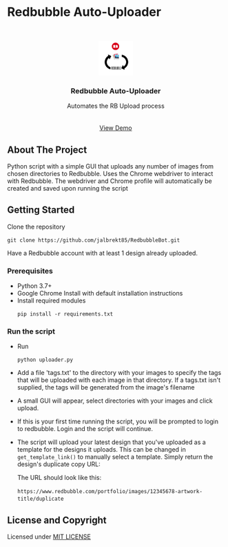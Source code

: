 # Redbubble Auto-Uploader

<!-- PROJECT LOGO -->
<br />
<p align="center">
  <a href="https://github.com/jalbrekt85/RedbubbleBot">
    <img src="image/logo.png" alt="Logo" width="80" height="80">
  </a>

  <h3 align="center">Redbubble Auto-Uploader</h3>

  <p align="center">
    Automates the RB Upload process
    <br />
    <br />
    <br />
    <a href="https://giphy.com/gifs/7KRENRD6wt6Vdm4iEN">View Demo</a>
    
<!-- ABOUT THE PROJECT -->
## About The Project

Python script with a simple GUI that uploads any number of images from chosen directories to Redbubble.
Uses the Chrome webdriver to interact with Redbubble. 
The webdriver and Chrome profile will automatically be created and saved upon running the script

<!-- GETTING STARTED -->

## Getting Started

Clone the repository
  ```
  git clone https://github.com/jalbrekt85/RedbubbleBot.git
  ```
 Have a Redbubble account with at least 1 design already uploaded.

### Prerequisites

* Python 3.7+
* Google Chrome Install with default installation instructions
* Install required modules
  ```
  pip install -r requirements.txt
  ```

### Run the script

- Run
   ```
   python uploader.py
   ```
- Add a file 'tags.txt' to the directory with your images to specify the tags that will be uploaded with each image in that directory.
  If a tags.txt isn't supplied, the tags will be generated from the image's filename

- A small GUI will appear, select directories with your images and click upload. 

- If this is your first time running the script, you will be prompted to login to redbubble. Login and the script will continue.

- The script will upload your latest design that you've uploaded as a template for the designs it uploads. 
  This can be changed in `get_template_link()` to manually select a template. Simply return the design's duplicate copy URL:
  
  The URL should look like this:
  
  `https://www.redbubble.com/portfolio/images/12345678-artwork-title/duplicate`


## License and Copyright

Licensed under [MIT LICENSE](LICENSE)



